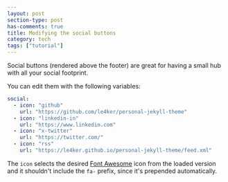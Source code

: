 ```yaml
---
layout: post
section-type: post
has-comments: true
title: Modifying the social buttons
category: tech
tags: ["tutorial"]
---
```


Social buttons (rendered above the footer) are great for having a small hub with
all your social footprint.

You can edit them with the following variables:

```yaml
social:
  - icon: "github"
    url: "https://github.com/le4ker/personal-jekyll-theme"
  - icon: "linkedin-in"
    url: "https://www.linkedin.com"
  - icon: "x-twitter"
    url: "https://twitter.com/"
  - icon: "rss"
    url: "https://le4ker.github.io/personal-jekyll-theme/feed.xml"
```

The `icon` selects the desired [Font Awesome](https://fontawesome.com/icons) icon from the loaded version
and it shouldn't include the `fa-` prefix, since it's prepended automatically.
